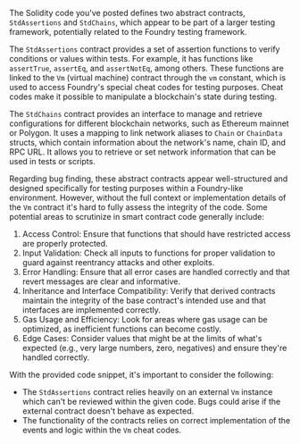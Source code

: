 The Solidity code you've posted defines two abstract contracts, `StdAssertions` and `StdChains`, which appear to be part of a larger testing framework, potentially related to the Foundry testing framework.

The `StdAssertions` contract provides a set of assertion functions to verify conditions or values within tests. For example, it has functions like `assertTrue`, `assertEq`, and `assertNotEq`, among others. These functions are linked to the `Vm` (virtual machine) contract through the `vm` constant, which is used to access Foundry's special cheat codes for testing purposes. Cheat codes make it possible to manipulate a blockchain's state during testing.

The `StdChains` contract provides an interface to manage and retrieve configurations for different blockchain networks, such as Ethereum mainnet or Polygon. It uses a mapping to link network aliases to `Chain` or `ChainData` structs, which contain information about the network's name, chain ID, and RPC URL. It allows you to retrieve or set network information that can be used in tests or scripts.

Regarding bug finding, these abstract contracts appear well-structured and designed specifically for testing purposes within a Foundry-like environment. However, without the full context or implementation details of the `Vm` contract it's hard to fully assess the integrity of the code. Some potential areas to scrutinize in smart contract code generally include:

1. Access Control: Ensure that functions that should have restricted access are properly protected.
2. Input Validation: Check all inputs to functions for proper validation to guard against reentrancy attacks and other exploits.
3. Error Handling: Ensure that all error cases are handled correctly and that revert messages are clear and informative.
4. Inheritance and Interface Compatibility: Verify that derived contracts maintain the integrity of the base contract's intended use and that interfaces are implemented correctly.
5. Gas Usage and Efficiency: Look for areas where gas usage can be optimized, as inefficient functions can become costly.
6. Edge Cases: Consider values that might be at the limits of what's expected (e.g., very large numbers, zero, negatives) and ensure they're handled correctly.

With the provided code snippet, it's important to consider the following:
- The `StdAssertions` contract relies heavily on an external `Vm` instance which can't be reviewed within the given code. Bugs could arise if the external contract doesn't behave as expected.
- The functionality of the contracts relies on correct implementation of the events and logic within the `Vm` cheat codes.